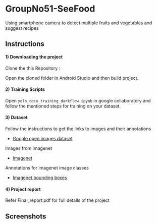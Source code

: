 # GroupNo51-SeeFood
Using smartphone camera to detect multiple fruits and vegetables and suggest recipes

## Instructions
#### 1) Downloading the project

Clone the this Repository :

Open the cloned folder in Android Studio and then build project.

#### 2) Training Scripts

Open `yolo_coco_training_darkflow.ipynb` in google collaboratory and follow the mentioned steps for training on your dataset.

#### 3) Dataset

Follow the instructions to get the links to images and their annotations
- [Google open images dataset](https://github.com/openimages/dataset)

Images from imagenet
- [Imagenet](http://www.image-net.org/)

Annotations for imagenet image classes
- [Imagenet bounding boxes](http://image-net.org/api/text/imagenet.bbox.obtain_synset_wordlist)

#### 4) Project report

Refer Final_report.pdf for full details of the project

## Screenshots


